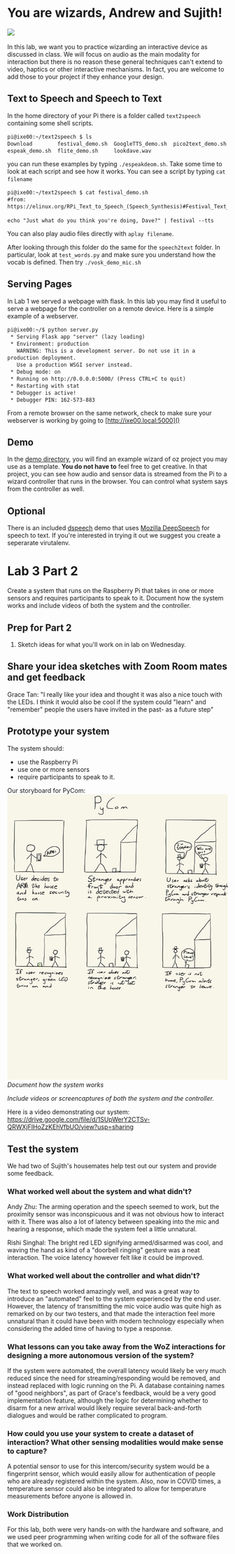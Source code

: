 # You are wizards, Andrew and Sujith!

<img src="https://pbs.twimg.com/media/Cen7qkHWIAAdKsB.jpg" height="400">

In this lab, we want you to practice wizarding an interactive device as discussed in class. We will focus on audio as the main modality for interaction but there is no reason these general techniques can't extend to video, haptics or other interactive mechanisms. In fact, you are welcome to add those to your project if they enhance your design.


## Text to Speech and Speech to Text

In the home directory of your Pi there is a folder called `text2speech` containing some shell scripts.

```
pi@ixe00:~/text2speech $ ls
Download        festival_demo.sh  GoogleTTS_demo.sh  pico2text_demo.sh
espeak_demo.sh  flite_demo.sh     lookdave.wav

```

you can run these examples by typing 
`./espeakdeom.sh`. Take some time to look at each script and see how it works. You can see a script by typing `cat filename`

```
pi@ixe00:~/text2speech $ cat festival_demo.sh 
#from: https://elinux.org/RPi_Text_to_Speech_(Speech_Synthesis)#Festival_Text_to_Speech

echo "Just what do you think you're doing, Dave?" | festival --tts

```

You can also play audio files directly with `aplay filename`.

After looking through this folder do the same for the `speech2text` folder. In particular, look at `test_words.py` and make sure you understand how the vocab is defined. Then try `./vosk_demo_mic.sh`

## Serving Pages

In Lab 1 we served a webpage with flask. In this lab you may find it useful to serve a webpage for the controller on a remote device. Here is a simple example of a webserver.

```
pi@ixe00:~/$ python server.py
 * Serving Flask app "server" (lazy loading)
 * Environment: production
   WARNING: This is a development server. Do not use it in a production deployment.
   Use a production WSGI server instead.
 * Debug mode: on
 * Running on http://0.0.0.0:5000/ (Press CTRL+C to quit)
 * Restarting with stat
 * Debugger is active!
 * Debugger PIN: 162-573-883
```
From a remote browser on the same network, check to make sure your webserver is working by going to [http://ixe00.local:5000]()


## Demo

In the [demo directory](./demo), you will find an example wizard of oz project you may use as a template. **You do not have to** feel free to get creative. In that project, you can see how audio and sensor data is streamed from the Pi to a wizard controller that runs in the browser. You can control what system says from the controller as well.

## Optional

There is an included [dspeech](./dspeech) demo that uses [Mozilla DeepSpeech](https://github.com/mozilla/DeepSpeech) for speech to text. If you're interested in trying it out we suggest you create a seperarate virutalenv. 



# Lab 3 Part 2

Create a system that runs on the Raspberry Pi that takes in one or more sensors and requires participants to speak to it. Document how the system works and include videos of both the system and the controller.

## Prep for Part 2

1. Sketch ideas for what you'll work on in lab on Wednesday.

## Share your idea sketches with Zoom Room mates and get feedback

Grace Tan: "I really like your idea and thought it was also a nice touch with the LEDs.  I think it would also be cool if the system could "learn" and "remember" people the users have invited in the past- as a future step"

## Prototype your system

The system should:
* use the Raspberry Pi 
* use one or more sensors
* require participants to speak to it. 


Our storyboard for PyCom:
![Sketch 1](https://github.com/andrewhtsai/Interactive-Lab-Hub/blob/Spring2021/Lab%203/ECE5413_Lab3Storyboard.jpg)
*Document how the system works*

*Include videos or screencaptures of both the system and the controller.*

Here is a video demonstrating our system: https://drive.google.com/file/d/1SUpWerY2CTSv-QRWXjFIHoZzKEhVfbUO/view?usp=sharing
## Test the system
We had two of Sujith's housemates help test out our system and provide some feedback.

### What worked well about the system and what didn't?
Andy Zhu: The arming operation and the speech seemed to work, but the proximity sensor was inconspicuous and it was not obvious how to interact with it. There was also
a lot of latency between speaking into the mic and hearing a response, which made the system feel a little unnatural.

Rishi Singhal: The bright red LED signifying armed/disarmed was cool, and waving the hand as kind of a "doorbell ringing" gesture was a neat interaction. The voice
latency however felt like it could be improved.


### What worked well about the controller and what didn't?
The text to speech worked amazingly well, and was a great way to introduce an "automated" feel to the system experienced by the end user. However, the latency of 
transmitting the mic voice audio was quite high as remarked on by our two testers, and that made the interaction feel more unnatural than it could have been with 
modern technology especially when considering the added time of having to type a response.

### What lessons can you take away from the WoZ interactions for designing a more autonomous version of the system?
If the system were automated, the overall latency would likely be very much reduced since the need for streaming/responding would be removed, and instead replaced
with logic running on the Pi. A database containing names of "good neighbors", as part of Grace's feedback, would be a very good implementation feature, although
the logic for determining whether to disarm for a new arrival would likely require several back-and-forth dialogues and would be rather complicated to program.


### How could you use your system to create a dataset of interaction? What other sensing modalities would make sense to capture?
A potential sensor to use for this intercom/security system would be a fingerprint sensor, which would easily allow for authentication of people who are
already registered within the system. Also, now in COVID times, a temperature sensor could also be integrated to allow for temperature measurements before anyone
is allowed in.


### Work Distribution
For this lab, both were very hands-on with the hardware and software, and we used peer programming when writing code for all of the software files that we worked on.
